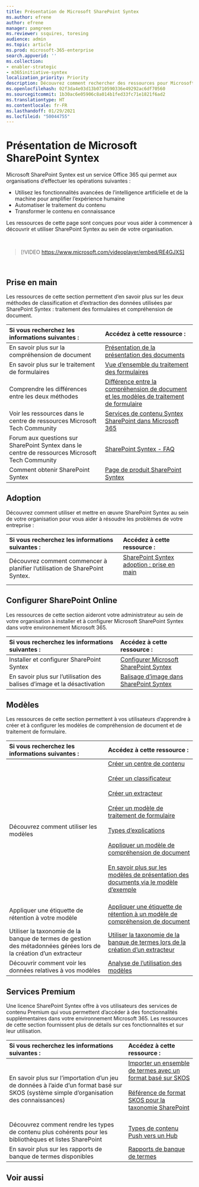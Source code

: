 ```yaml
---
title: Présentation de Microsoft SharePoint Syntex
ms.author: efrene
author: efrene
manager: pamgreen
ms.reviewer: ssquires, toresing
audience: admin
ms.topic: article
ms.prod: microsoft-365-enterprise
search.appverid: ''
ms.collection:
- enabler-strategic
- m365initiative-syntex
localization_priority: Priority
description: Découvrez comment rechercher des ressources pour Microsoft SharePoint Syntex.
ms.openlocfilehash: 02f3da4e03d13b0710590336e49292ac6df70560
ms.sourcegitcommit: 1b30ac6e05906c8a014b1fed33fc71e1821f6ad2
ms.translationtype: HT
ms.contentlocale: fr-FR
ms.lasthandoff: 01/29/2021
ms.locfileid: "50044755"
---
```

# <a name="introduction-to-microsoft-sharepoint-syntex"></a>Présentation de Microsoft SharePoint Syntex

Microsoft SharePoint Syntex est un service Office 365 qui permet aux organisations d’effectuer les opérations suivantes :

- Utilisez les fonctionnalités avancées de l’intelligence artificielle et de la machine pour amplifier l’expérience humaine
- Automatiser le traitement du contenu
- Transformer le contenu en connaissance

Les ressources de cette page sont conçues pour vous aider à commencer à découvrir et utiliser SharePoint Syntex au sein de votre organisation.

</br>

> [!VIDEO https://www.microsoft.com/videoplayer/embed/RE4GJXS] 

</br>

## <a name="get-started"></a>Prise en main

Les ressources de cette section permettent d’en savoir plus sur les deux méthodes de classification et d’extraction des données utilisées par SharePoint Syntex : traitement des formulaires et compréhension de document.

| Si vous recherchez les informations suivantes : | Accédez à cette ressource : |
|:-----|:-----|
|En savoir plus sur la compréhension de document|[Présentation de la présentation des documents](https://docs.microsoft.com/microsoft-365/contentunderstanding/document-understanding-overview)|
|En savoir plus sur le traitement de formulaires|[Vue d’ensemble du traitement des formulaires](https://docs.microsoft.com/microsoft-365/contentunderstanding/form-processing-overview)|
|Comprendre les différences entre les deux méthodes|[Différence entre la compréhension de document et les modèles de traitement de formulaire](https://docs.microsoft.com/microsoft-365/contentunderstanding/difference-between-document-understanding-and-form-processing-model)|
|Voir les ressources dans le centre de ressources Microsoft Tech Community|[Services de contenu Syntex SharePoint dans Microsoft 365](https://resources.techcommunity.microsoft.com/sharepoint-syntex/)|
|Forum aux questions sur SharePoint Syntex dans le centre de ressources Microsoft Tech Community |[SharePoint Syntex - FAQ](https://resources.techcommunity.microsoft.com/project-cortex-microsoft-365/faq/)|
|Comment obtenir SharePoint Syntex |[Page de produit SharePoint Syntex](https://www.microsoft.com/microsoft-365/enterprise/sharepoint-syntex)|

## <a name="adoption"></a>Adoption

Découvrez comment utiliser et mettre en œuvre SharePoint Syntex au sein de votre organisation pour vous aider à résoudre les problèmes de votre entreprise : 

| Si vous recherchez les informations suivantes : | Accédez à cette ressource : |
|:-----|:-----|
|Découvrez comment commencer à planifier l’utilisation de SharePoint Syntex. |[SharePoint Syntex adoption : prise en main](https://docs.microsoft.com/microsoft-365/contentunderstanding/adoption-getstarted)<br><br>|  

## <a name="set-up-sharepoint-syntex"></a>Configurer SharePoint Online

Les ressources de cette section aideront votre administrateur au sein de votre organisation à installer et à configurer Microsoft SharePoint Syntex dans votre environnement Microsoft 365.

| Si vous recherchez les informations suivantes : | Accédez à cette ressource : |
|:-----|:-----|
|Installer et configurer SharePoint Syntex|[Configurer Microsoft SharePoint Syntex](https://docs.microsoft.com/microsoft-365/contentunderstanding/set-up-content-understanding)|
|En savoir plus sur l’utilisation des balises d’image et la désactivation|[Balisage d’image dans SharePoint Syntex](https://docs.microsoft.com/microsoft-365/contentunderstanding/image-tagging)|

## <a name="models"></a>Modèles

Les ressources de cette section permettent à vos utilisateurs d’apprendre à créer et à configurer les modèles de compréhension de document et de traitement de formulaire.

| Si vous recherchez les informations suivantes : | Accédez à cette ressource : |
|:-----|:-----|
|Découvrez comment utiliser les modèles|[Créer un centre de contenu](https://docs.microsoft.com/microsoft-365/contentunderstanding/create-a-content-center)<br><br>[Créer un classificateur](https://docs.microsoft.com/microsoft-365/contentunderstanding/create-a-classifier)<br><br>[Créer un extracteur](https://docs.microsoft.com/microsoft-365/contentunderstanding/create-an-extractor)<br><br>[Créer un modèle de traitement de formulaire](https://docs.microsoft.com/microsoft-365/contentunderstanding/create-a-form-processing-model)<br><br>[Types d’explications](https://docs.microsoft.com/microsoft-365/contentunderstanding/explanation-types-overview)<br><br>[Appliquer un modèle de compréhension de document](https://docs.microsoft.com/microsoft-365/contentunderstanding/apply-a-model)<br><br>[En savoir plus sur les modèles de présentation des documents via le modèle d’exemple](https://docs.microsoft.com/microsoft-365/contentunderstanding/learn-about-document-understanding-models-through-the-sample-model)<br><br>|
|Appliquer une étiquette de rétention à votre modèle|[Appliquer une étiquette de rétention à un modèle de compréhension de document](https://docs.microsoft.com/microsoft-365/contentunderstanding/apply-a-retention-label-to-a-model)|
|Utiliser la taxonomie de la banque de termes de gestion des métadonnées gérées lors de la création d’un extracteur|[Utiliser la taxonomie de la banque de termes lors de la création d’un extracteur](https://docs.microsoft.com/microsoft-365/contentunderstanding/leverage-term-store-taxonomy)|
|Découvrir comment voir les données relatives à vos modèles|[Analyse de l’utilisation des modèles](https://docs.microsoft.com/microsoft-365/contentunderstanding/model-usage-analytics)|

## <a name="premium-services"></a>Services Premium

Une licence SharePoint Syntex offre à vos utilisateurs des services de contenu Premium qui vous permettent d’accéder à des fonctionnalités supplémentaires dans votre environnement Microsoft 365. Les ressources de cette section fournissent plus de détails sur ces fonctionnalités et sur leur utilisation.

| Si vous recherchez les informations suivantes : | Accédez à cette ressource : |
|:-----|:-----|
|En savoir plus sur l’importation d’un jeu de données à l’aide d’un format basé sur SKOS (système simple d’organisation des connaissances)|[Importer un ensemble de termes avec un format basé sur SKOS](https://docs.microsoft.com/microsoft-365/contentunderstanding/import-term-set-skos)<br><br>[Référence de format SKOS pour la taxonomie SharePoint](https://docs.microsoft.com/microsoft-365/contentunderstanding/skos-format-reference)<br><br>|
|Découvrez comment rendre les types de contenu plus cohérents pour les bibliothèques et listes SharePoint|[Types de contenu Push vers un Hub](https://docs.microsoft.com/microsoft-365/contentunderstanding/push-content-type-to-hub)|
|En savoir plus sur les rapports de banque de termes disponibles|[Rapports de banque de termes](https://docs.microsoft.com/microsoft-365/contentunderstanding/term-store-analytics)|

## <a name="see-also"></a>Voir aussi
